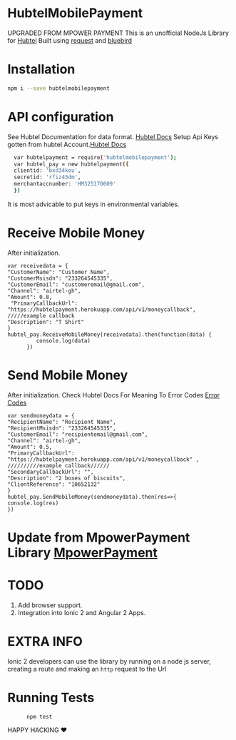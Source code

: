 # HubtelMobilePayment
UPGRADED FROM MPOWER PAYMENT
This is an unofficial NodeJs Library for [Hubtel](https://developers.hubtel.com) 
Built using [request](https://github.com/request/request) and [bluebird](https://github.com/petkaantonov/bluebird)
# Installation
```sh
npm i --save hubtelmobilepayment
```
# API configuration
  See Hubtel Documentation for data format. [Hubtel Docs](https://developers.hubtel.com/documentations/merchant-account-api) 
Setup Api Keys gotten from hubtel Account.[Hubtel Docs](https://developers.hubtel.com/documentations/merchant-account-api)
```sh
  var hubtelpayment = require('hubtelmobilepayment');
  var hubtel_pay = new hubtelpayment({
  clientid: 'bxd34kou',
  secretid: 'rfiz45dm',
  merchantaccnumber: 'HM325170009'
  })
  ```
 It is most advicable to put keys in environmental variables.
 # Receive Mobile Money
  After initialization.
  ```
var receivedata = {
  "CustomerName": "Customer Name",
  "CustomerMsisdn": "233264545335",
  "CustomerEmail": "customeremail@gmail.com",
  "Channel": "airtel-gh",
  "Amount": 0.8,
   "PrimaryCallbackUrl": "https://hubtelpayment.herokuapp.com/api/v1/moneycallback",  /////example callback 
  "Description": "T Shirt"
} 
 hubtel_pay.ReceiveMobileMoney(receivedata).then(function(data) {
           console.log(data)
        })
 ```
  # Send Mobile Money
   After initialization.
   Check Hubtel Docs For Meaning To Error Codes [Error Codes](https://developers.hubtel.com/documentations/merchant-account-api#error)
   ```
 var sendmoneydata = {
  "RecipientName": "Recipient Name",
  "RecipientMsisdn": "233264545335",
  "CustomerEmail": "recipientemail@gmail.com",
  "Channel": "airtel-gh",
  "Amount": 0.5,
  "PrimaryCallbackUrl": "https://hubtelpayment.herokuapp.com/api/v1/moneycallback" , //////////example callback//////
  "SecondaryCallbackUrl": "",
  "Description": "2 boxes of biscuits",
  "ClientReference": "10652132"
}
 hubtel_pay.SendMobileMoney(sendmoneydata).then(res=>{
  console.log(res)
})

```
# Update from MpowerPayment Library [MpowerPayment](https://github.com/banphlet/MpowerPayment)
 # TODO
 1. Add browser support.
 2. Integration  into Ionic 2 and Angular 2 Apps.

# EXTRA INFO
Ionic 2 developers can use the library by running on a node js server, creating a route and making an  ```http``` request to the Url
# Running Tests
``` npm i mocha -g
      npm test
```


HAPPY HACKING ❤ 
